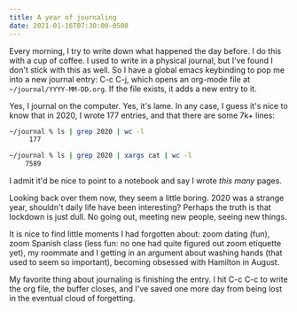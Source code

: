 ```yaml
---
title: A year of journaling
date: 2021-01-16T07:30:00-0500
---
```


Every morning, I try to write down what happened the day before. I do this
with a cup of coffee. I used to write in a physical journal, but I've found I
don't stick with this as well. So I have a global emacs keybinding to pop me
into a new journal entry: C-c C-j, which opens an org-mode file at
`~/journal/YYYY-MM-DD.org`. If the file exists, it adds a new entry to it.

Yes, I journal on the computer. Yes, it's lame. In any case, I guess it's
nice to know that in 2020, I wrote 177 entries, and that there are some 7k+
lines:

```sh
~/journal % ls | grep 2020 | wc -l
     177

~/journal % ls | grep 2020 | xargs cat | wc -l
    7589
```

I admit it'd be nice to point to a notebook and say I wrote _this many_
pages.

Looking back over them now, they seem a little boring. 2020 was a strange
year, shouldn't daily life have been interesting? Perhaps the truth is that
lockdown is just dull. No going out, meeting new people, seeing new things.

It is nice to find little moments I had forgotten about: zoom dating (fun),
zoom Spanish class (less fun: no one had quite figured out zoom etiquette
yet), my roommate and I getting in an argument about washing hands (that used
to seem so important), becoming obsessed with Hamilton in August.

My favorite thing about journaling is finishing the entry. I hit C-c C-c to
write the org file, the buffer closes, and I've saved one more day from being
lost in the eventual cloud of forgetting.
